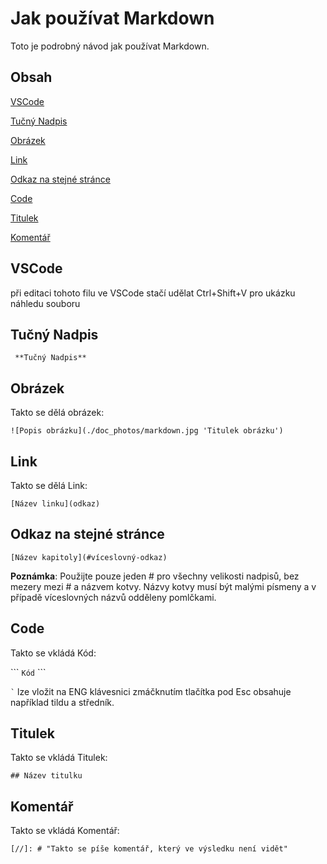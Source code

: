 # Jak používat Markdown

Toto je podrobný návod jak používat Markdown.

## Obsah

[VSCode](#vscode)

[Tučný Nadpis](#tučný-nadpis)

[Obrázek](#obrázek)

[Link](#link)

[Odkaz na stejné stránce](#odkaz-na-stejné-stránce)

[Code](#code)

[Titulek](#titulek)

[Komentář](#komentář)

## VSCode
při editaci tohoto filu ve VSCode stačí udělat Ctrl+Shift+V pro ukázku náhledu souboru

[//]: # "Takto se píše komentář, který ve výsledku není vidět"

## Tučný Nadpis

``` **Tučný Nadpis**```

## Obrázek
Takto se dělá obrázek: 

```![Popis obrázku](./doc_photos/markdown.jpg 'Titulek obrázku')```

## Link

Takto se dělá Link: 

```[Název linku](odkaz)```

## Odkaz na stejné stránce

```[Název kapitoly](#víceslovný-odkaz)```

**Poznámka**: Použijte pouze jeden # pro všechny velikosti nadpisů, bez mezery mezi # a názvem kotvy. Názvy kotvy musí být malými písmeny a v případě víceslovných názvů odděleny pomlčkami.

## Code

Takto se vkládá Kód:

\```  ```Kód``` ```

``` ` ``` lze vložit na ENG klávesnici zmáčknutím tlačítka pod Esc obsahuje například tildu a středník.

## Titulek

Takto se vkládá Titulek:

```## Název titulku``` 

## Komentář

Takto se vkládá Komentář:

```[//]: # "Takto se píše komentář, který ve výsledku není vidět"```

